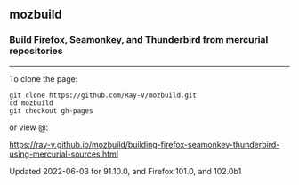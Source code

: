 
## mozbuild

### Build Firefox, Seamonkey, and Thunderbird from mercurial repositories
----

To clone the page:
```
git clone https://github.com/Ray-V/mozbuild.git
cd mozbuild
git checkout gh-pages
```

or view @:  

https://ray-v.github.io/mozbuild/building-firefox-seamonkey-thunderbird-using-mercurial-sources.html


Updated 2022-06-03 for 91.10.0, and Firefox 101.0, and 102.0b1
